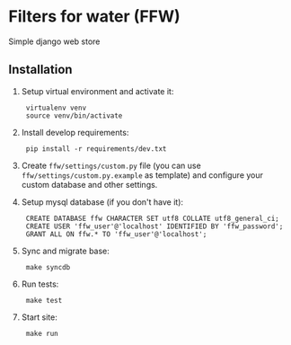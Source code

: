 # Filters for water (FFW)

Simple django web store

Installation
----
1. Setup virtual environment and activate it:

        virtualenv venv
        source venv/bin/activate

2. Install develop requirements:

        pip install -r requirements/dev.txt

3. Create `ffw/settings/custom.py` file (you can use `ffw/settings/custom.py.example` as template) and configure your
custom database and other settings.

4. Setup mysql database (if you don't have it):

        CREATE DATABASE ffw CHARACTER SET utf8 COLLATE utf8_general_ci;
        CREATE USER 'ffw_user'@'localhost' IDENTIFIED BY 'ffw_password';
        GRANT ALL ON ffw.* TO 'ffw_user'@'localhost';

5. Sync and migrate base:

        make syncdb

6. Run tests:

        make test

7. Start site:

        make run